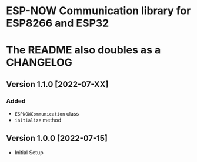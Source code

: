 # ESP-NOW Communication library for ESP8266 and ESP32

# The README also doubles as a CHANGELOG

## Version 1.1.0 [2022-07-XX]
### Added
- `ESPNOWCommunication` class
- `initialize` method

## Version 1.0.0 [2022-07-15]
- Initial Setup